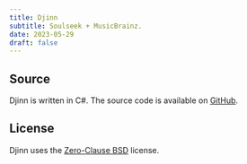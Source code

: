 ```yaml
---
title: Djinn
subtitle: Soulseek + MusicBrainz.
date: 2023-05-29
draft: false
---
```


## Source

Djinn is written in C#. The source code is available on [GitHub](https://github.com/kkestell/djinn).

## License

Djinn uses the [Zero-Clause BSD](https://opensource.org/license/0bsd/) license.

